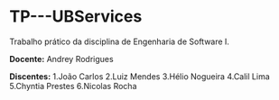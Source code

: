 # TP---UBServices
Trabalho prático da disciplina de Engenharia de Software I.  

**Docente:** Andrey Rodrigues 

**Discentes:** 
1.João Carlos 
2.Luiz Mendes 
3.Hélio Nogueira 
4.Calil Lima 
5.Chyntia Prestes 
6.Nicolas Rocha
